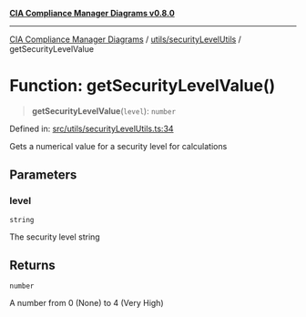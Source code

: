 [**CIA Compliance Manager Diagrams v0.8.0**](../../../README.md)

***

[CIA Compliance Manager Diagrams](../../../modules.md) / [utils/securityLevelUtils](../README.md) / getSecurityLevelValue

# Function: getSecurityLevelValue()

> **getSecurityLevelValue**(`level`): `number`

Defined in: [src/utils/securityLevelUtils.ts:34](https://github.com/Hack23/cia-compliance-manager/blob/9d71808d079d754f4b85858b6e4ea1bff990b076/src/utils/securityLevelUtils.ts#L34)

Gets a numerical value for a security level for calculations

## Parameters

### level

`string`

The security level string

## Returns

`number`

A number from 0 (None) to 4 (Very High)
